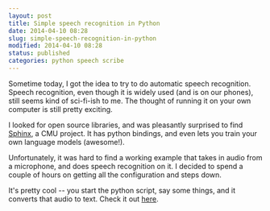```yaml
---
layout: post
title: Simple speech recognition in Python
date: 2014-04-10 08:28
slug: simple-speech-recognition-in-python
modified: 2014-04-10 08:28
status: published
categories: python speech scribe
---
```


Sometime today, I got the idea to try to do automatic speech recognition.  Speech recognition, even though it is widely used (and is on our phones), still seems kind of sci-fi-ish to me.  The thought of running it on your own computer is still pretty exciting.

I looked for open source libraries, and was pleasantly surprised to find [Sphinx](http://cmusphinx.sourceforge.net/), a CMU project.  It has python bindings, and even lets you train your own language models (awesome!).

Unfortunately, it was hard to find a working example that takes in audio from a microphone, and does speech recognition on it.  I decided to spend a couple of hours on getting all the configuration and steps down.

It's pretty cool -- you start the python script, say some things, and it converts that audio to text.  Check it out [here](https://github.com/VikParuchuri/scribe).